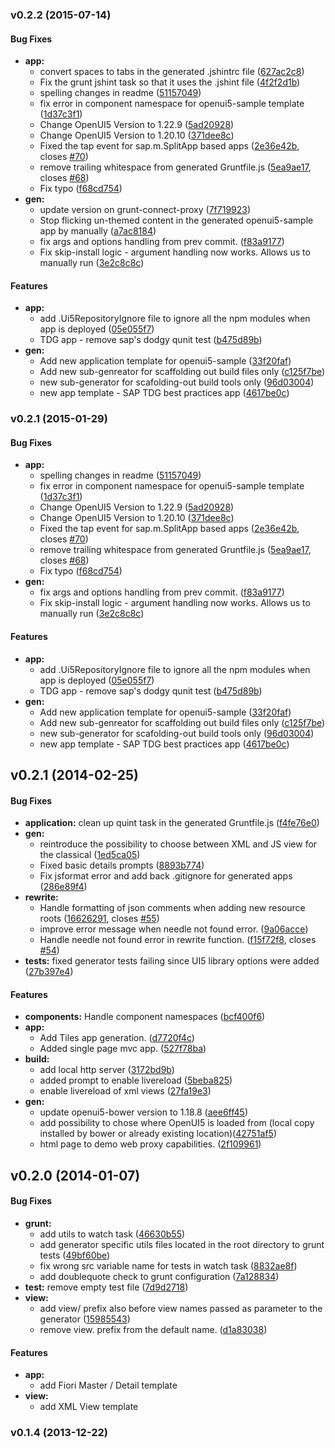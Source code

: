 <a name="v0.2.2"></a>
### v0.2.2 (2015-07-14)


#### Bug Fixes

* **app:**
  * convert spaces to tabs in the generated .jshintrc file ([627ac2c8](http://github.com/saschakiefer/generator-openui5/commit/627ac2c87d09798f4d14b860129a2972d32a8455))
  * Fix the grunt jshint task so that it uses the .jshint file ([4f2f2d1b](http://github.com/saschakiefer/generator-openui5/commit/4f2f2d1b279f40aa8cf1b41b0df8f5f217047078))
  * spelling changes in readme ([51157049](http://github.com/saschakiefer/generator-openui5/commit/511570491d7ce9092a58bab4debc6afa7094b2c0))
  * fix error in component namespace for openui5-sample template ([1d37c3f1](http://github.com/saschakiefer/generator-openui5/commit/1d37c3f12908de055f18d90c7e3ee88742d54605))
  * Change OpenUI5 Version to 1.22.9 ([5ad20928](http://github.com/saschakiefer/generator-openui5/commit/5ad209284da768f37b7155e3dfd5cab06617a729))
  * Change OpenUI5 Version to 1.20.10 ([371dee8c](http://github.com/saschakiefer/generator-openui5/commit/371dee8c18748a1e1aec4fff29d5c7f813025ad2))
  * Fixed the tap event for sap.m.SplitApp based apps ([2e36e42b](http://github.com/saschakiefer/generator-openui5/commit/2e36e42be83bff0bfd002c56e0e4115e8c57354b), closes [#70](http://github.com/saschakiefer/generator-openui5/issues/70))
  * remove trailing whitespace from generated Gruntfile.js ([5ea9ae17](http://github.com/saschakiefer/generator-openui5/commit/5ea9ae179d8757d4b7643d1edead25cc6e76c5f6), closes [#68](http://github.com/saschakiefer/generator-openui5/issues/68))
  * Fix typo ([f68cd754](http://github.com/saschakiefer/generator-openui5/commit/f68cd7549e338354d8f0279bb66eaef64633b1dd))
* **gen:**
  * update version on grunt-connect-proxy ([7f719923](http://github.com/saschakiefer/generator-openui5/commit/7f719923465d409ea2cbe23241373f15924a90b1))
  * Stop flicking un-themed content in the generated openui5-sample app by manually  ([a7ac8184](http://github.com/saschakiefer/generator-openui5/commit/a7ac818445f14140f3dfad1f1f78d1f6488e9c7b))
  * fix args and options handling from prev commit. ([f83a9177](http://github.com/saschakiefer/generator-openui5/commit/f83a91774c0fbf11bd606cd29f677e6f7acd0256))
  * Fix skip-install logic - argument handling now works. Allows us to manually run  ([3e2c8c8c](http://github.com/saschakiefer/generator-openui5/commit/3e2c8c8ca2f17c580b832aa81b526b4f04bd24c7))


#### Features

* **app:**
  * add .Ui5RepositoryIgnore file to ignore all the npm modules when app is deployed ([05e055f7](http://github.com/saschakiefer/generator-openui5/commit/05e055f7f24f2b18ba2c6d54191f4ae6117674ec))
  * TDG app - remove sap's dodgy qunit test ([b475d89b](http://github.com/saschakiefer/generator-openui5/commit/b475d89b253606be8480483d04a2c9d783bf125e))
* **gen:**
  * Add new application template for openui5-sample ([33f20faf](http://github.com/saschakiefer/generator-openui5/commit/33f20fafda15a5945b40112bc5e787aaa9febd2d))
  * Add new sub-genreator for scaffolding out build files only ([c125f7be](http://github.com/saschakiefer/generator-openui5/commit/c125f7be77ac8b5012f0b622462e9fb5f3c4ae0c))
  * new sub-generator for scafolding-out build tools only ([96d03004](http://github.com/saschakiefer/generator-openui5/commit/96d03004651561df4e7bb90644f24d825726d516))
  * new app template - SAP TDG best practices app ([4617be0c](http://github.com/saschakiefer/generator-openui5/commit/4617be0c0ed3bae7286b30de1389e6b803685074))

<a name="v0.2.1"></a>
### v0.2.1 (2015-01-29)


#### Bug Fixes

* **app:**
  * spelling changes in readme ([51157049](http://github.com/saschakiefer/generator-openui5/commit/511570491d7ce9092a58bab4debc6afa7094b2c0))
  * fix error in component namespace for openui5-sample template ([1d37c3f1](http://github.com/saschakiefer/generator-openui5/commit/1d37c3f12908de055f18d90c7e3ee88742d54605))
  * Change OpenUI5 Version to 1.22.9 ([5ad20928](http://github.com/saschakiefer/generator-openui5/commit/5ad209284da768f37b7155e3dfd5cab06617a729))
  * Change OpenUI5 Version to 1.20.10 ([371dee8c](http://github.com/saschakiefer/generator-openui5/commit/371dee8c18748a1e1aec4fff29d5c7f813025ad2))
  * Fixed the tap event for sap.m.SplitApp based apps ([2e36e42b](http://github.com/saschakiefer/generator-openui5/commit/2e36e42be83bff0bfd002c56e0e4115e8c57354b), closes [#70](http://github.com/saschakiefer/generator-openui5/issues/70))
  * remove trailing whitespace from generated Gruntfile.js ([5ea9ae17](http://github.com/saschakiefer/generator-openui5/commit/5ea9ae179d8757d4b7643d1edead25cc6e76c5f6), closes [#68](http://github.com/saschakiefer/generator-openui5/issues/68))
  * Fix typo ([f68cd754](http://github.com/saschakiefer/generator-openui5/commit/f68cd7549e338354d8f0279bb66eaef64633b1dd))
* **gen:**
  * fix args and options handling from prev commit. ([f83a9177](http://github.com/saschakiefer/generator-openui5/commit/f83a91774c0fbf11bd606cd29f677e6f7acd0256))
  * Fix skip-install logic - argument handling now works. Allows us to manually run  ([3e2c8c8c](http://github.com/saschakiefer/generator-openui5/commit/3e2c8c8ca2f17c580b832aa81b526b4f04bd24c7))


#### Features

* **app:**
  * add .Ui5RepositoryIgnore file to ignore all the npm modules when app is deployed ([05e055f7](http://github.com/saschakiefer/generator-openui5/commit/05e055f7f24f2b18ba2c6d54191f4ae6117674ec))
  * TDG app - remove sap's dodgy qunit test ([b475d89b](http://github.com/saschakiefer/generator-openui5/commit/b475d89b253606be8480483d04a2c9d783bf125e))
* **gen:**
  * Add new application template for openui5-sample ([33f20faf](http://github.com/saschakiefer/generator-openui5/commit/33f20fafda15a5945b40112bc5e787aaa9febd2d))
  * Add new sub-genreator for scaffolding out build files only ([c125f7be](http://github.com/saschakiefer/generator-openui5/commit/c125f7be77ac8b5012f0b622462e9fb5f3c4ae0c))
  * new sub-generator for scafolding-out build tools only ([96d03004](http://github.com/saschakiefer/generator-openui5/commit/96d03004651561df4e7bb90644f24d825726d516))
  * new app template - SAP TDG best practices app ([4617be0c](http://github.com/saschakiefer/generator-openui5/commit/4617be0c0ed3bae7286b30de1389e6b803685074))

<a name="v0.2.1"></a>
## v0.2.1 (2014-02-25)


#### Bug Fixes

* **application:** clean up quint task in the generated Gruntfile.js ([f4fe76e0](http://github.com/saschakiefer/generator-openui5/commit/f4fe76e0d18b7462fe26a1cef2d6d405411fda97))
* **gen:**
    * reintroduce the possibility to choose between XML and JS view for the classical  ([1ed5ca05](http://github.com/saschakiefer/generator-openui5/commit/1ed5ca05dd567dc05f04fbe971656d5aa9b977be))
    * Fixed basic details prompts ([8893b774](http://github.com/saschakiefer/generator-openui5/commit/8893b7742e3888ca7d99aff8504274ad2742379b))
    * Fix jsformat error and add back .gitignore for generated apps ([286e89f4](http://github.com/saschakiefer/generator-openui5/commit/286e89f40e29a707cb227796567badf0b81eb0f1))
* **rewrite:**
    * Handle formatting of json comments when adding new resource roots ([16626291](http://github.com/saschakiefer/generator-openui5/commit/16626291c5b1638406aaf2d6ecc6ee82b9334538), closes [#55](http://github.com/saschakiefer/generator-openui5/issues/55))
    * improve error message when needle not found error. ([9a06acce](http://github.com/saschakiefer/generator-openui5/commit/9a06acce39d7469feeac0b2807e80ce09e09f3aa))
    * Handle needle not found error in rewrite function. ([f15f72f8](http://github.com/saschakiefer/generator-openui5/commit/f15f72f84784b7f5a6847d05ccb23c1cb9354058), closes [#54](http://github.com/saschakiefer/generator-openui5/issues/54))
* **tests:** fixed generator tests failing since UI5 library options were added ([27b397e4](http://github.com/saschakiefer/generator-openui5/commit/27b397e40210a9144c337c3c790cdcd9153ffe5a))


#### Features


* **components:** Handle component namespaces ([bcf400f6](http://github.com/saschakiefer/generator-openui5/commit/bcf400f6e115ec0c00d7ce54c4a8575a29a29eef))
* **app:** 
    * Add Tiles app generation. ([d7720f4c](http://github.com/saschakiefer/generator-openui5/commit/d7720f4c405a059af0d20bd705ca4f90fac43bef))
    * Added single page mvc app. ([527f78ba](http://github.com/saschakiefer/generator-openui5/commit/527f78ba62bb9c63f61d952c79bbbb00ae206486))
* **build:**
    * add local http server ([3172bd9b](http://github.com/saschakiefer/generator-openui5/commit/3172bd9b02e3a0afc14b9883e6d0266197df0e2d))
    * added prompt to enable livereload ([5beba825](http://github.com/saschakiefer/generator-openui5/commit/5beba825589a9a7b5df219e08c3de4eb4f996378))
    * enable livereload of xml views ([27fa19e3](http://github.com/saschakiefer/generator-openui5/commit/27fa19e3258416dc3e1ec55e1f232e66b30249c1))
* **gen:**
    * update openui5-bower version to 1.18.8 ([aee6ff45](http://github.com/saschakiefer/generator-openui5/commit/aee6ff4546a08db54ff158a646cd03e38b88c0dc))
    * add possibility to chose where OpenUI5 is loaded from (local copy installed by bower or already existing location)([42751af5](http://github.com/saschakiefer/generator-openui5/commit/742751af5d765a31bc42d800ba08ed8f962ac465))
    * html page to demo web proxy capabilities. ([2f109961](http://github.com/saschakiefer/generator-openui5/commit/2f109961ec84a400481d359155cdeaa08509210a))


<a name="v0.2.0"></a>
## v0.2.0 (2014-01-07)


#### Bug Fixes

* **grunt:**
  * add utils to watch task ([46630b55](http://github.com/saschakiefer/generator-openui5/commit/46630b55edca83602c9efe599203304b3313a21b))
  * add generator specific utils files located in the root directory to grunt tests ([49bf60be](http://github.com/saschakiefer/generator-openui5/commit/49bf60bec4e9b5335611cee1e89c658bc13a232b))
  * fix wrong src variable name for tests in watch task ([8832ae8f](http://github.com/saschakiefer/generator-openui5/commit/8832ae8f25c8bea8ce89929f0c94aa3919e34ff9))
  * add doublequote check to grunt configuration ([7a128834](http://github.com/saschakiefer/generator-openui5/commit/7a12883410aa019051e7e12f4ba87e475eb813ee))
* **test:** remove empty test file ([7d9d2718](http://github.com/saschakiefer/generator-openui5/commit/7d9d271804095ca6787036b378101869e1e6e160))
* **view:**
  * add view/ prefix also before view names passed as parameter to the generator ([15985543](http://github.com/saschakiefer/generator-openui5/commit/1598554391f2eaed8944d55508be2a08e2a79341))
  * remove view. prefix from the default name. ([d1a83038](http://github.com/saschakiefer/generator-openui5/commit/d1a83038b52c048bada8afc03da68ead46236a8a))

#### Features

* **app:** 
  * add Fiori Master / Detail template
* **view:**
  * add XML View template

<a name="v0.1.4"></a>
### v0.1.4 (2013-12-22)


